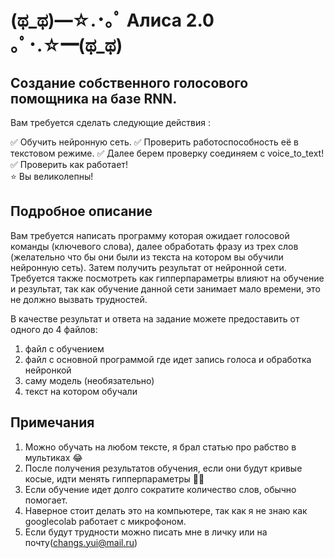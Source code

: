# (ಥ_ಥ)━☆.･｡ﾟ Алиса 2.0 ｡ﾟ･.☆━(ಥ_ಥ)

## Создание собственного голосового помощника на базе RNN. 

Вам требуется сделать следующие действия : 

✅ Обучить нейронную сеть. 
✅ Проверить работоспособность её в текстовом режиме. 
✅ Далее берем проверку  соединяем с voice_to_text! 
✅ Проверить как работает!  
⭐ Вы великолепны! 

## Подробное описание 

Вам требуется написать программу которая ожидает голосовой команды (ключевого слова), далее обработать фразу из трех слов (желательно что бы они были из текста на котором вы обучили нейронную сеть). Затем получить результат от нейронной сети. 
Требуется также посмотреть как гипперпараметры влияют на обучение и результат, так как обучение данной сети занимает мало времени, это не должно вызвать трудностей. 

В качестве результат и ответа на задание можете предоставить от одного до 4 файлов:
1. файл с обучением 
2. файл с основной программой где идет запись голоса и обработка нейронкой 
3. саму модель (необязательно)
4. текст на котором обучали

## Примечания 

1. Можно обучать на любом тексте, я брал статью про рабство в мультиках 😂
2. После получения результатов обучения, если они будут кривые косые, идти менять гипперпараметры 🙇‍♂️
3. Если обучение идет долго сократите количество слов, обычно помогает. 
4. Наверное стоит делать это на компьютере, так как я не знаю как googlecolab работает с микрофоном. 
5. Если будут трудности можно писать мне в личку или на почту(changs.yui@mail.ru)